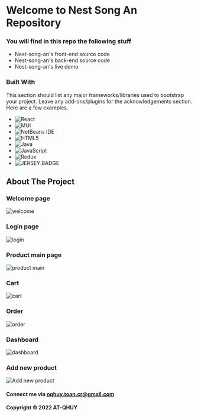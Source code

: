 # Welcome to Nest Song An Repository

### You will find in this repo the following stuff

* Nest-song-an's front-end source code
* Nest-song-an's back-end source code 
* Nest-song-an's live demo 

### Built With

This section should list any major frameworks/libraries used to bootstrap your project. Leave any add-ons/plugins for the acknowledgements section. Here are a few examples.
* ![React][React.js]
* ![MUI][MUI.BADGE]
* ![NetBeans IDE][NETBEAN.BADGE]
* ![HTML5][HTML5.BADGE]
* ![Java][Java.BADGE]
* ![JavaScript][JavaScript.BADGE]
* ![Redux][Redux.BADGE]
* ![JERSEY.BADGE]

## About The Project

### Welcome page

![welcome](https://github.com/AT-QHUY/image/blob/main/Ảnh%20chụp%20màn%20hình%202022-10-27%20182515.png?raw=true)

### Login page

![login](https://github.com/AT-QHUY/image/blob/main/login.png?raw=true)

### Product main page

![product main](https://github.com/AT-QHUY/image/blob/main/product-main.png?raw=true)

### Cart 

![cart](https://github.com/AT-QHUY/image/blob/main/cart.png?raw=true)

### Order

![order](https://github.com/AT-QHUY/image/blob/main/order.png?raw=true)

### Dashboard

![dashboard](https://github.com/AT-QHUY/image/blob/main/dashboard.png?raw=true)

### Add new product

![Add new product](https://github.com/AT-QHUY/image/blob/main/add-product.png?raw=true)

#### Connect me via nqhuy.toan.cr@gmail.com

#### Copyright &#169; 2022 AT-QHUY 

<!-- MARKDOWN LINKS & IMAGES -->
<!-- https://www.markdownguide.org/basic-syntax/#reference-style-links -->
[React.js]: https://img.shields.io/badge/React-20232A?style=for-the-badge&logo=react&logoColor=61DAFB
[MUI.BADGE]: https://img.shields.io/badge/MUI-%230081CB.svg?style=for-the-badge&logo=mui&logoColor=white
[NETBEAN.BADGE]: https://img.shields.io/badge/NetBeansIDE-1B6AC6.svg?style=for-the-badge&logo=apache-netbeans-ide&logoColor=white
[HTML5.BADGE]: https://img.shields.io/badge/html5-%23E34F26.svg?style=for-the-badge&logo=html5&logoColor=white
[Java.BADGE]: https://img.shields.io/badge/java-%23ED8B00.svg?style=for-the-badge&logo=java&logoColor=white
[JavaScript.BADGE]: https://img.shields.io/badge/javascript-%23323330.svg?style=for-the-badge&logo=javascript&logoColor=%23F7DF1E
[Redux.BADGE]: https://img.shields.io/badge/redux-%23593d88.svg?style=for-the-badge&logo=redux&logoColor=white
[JERSEY.BADGE]: https://img.shields.io/badge/%60-JERSEY-blue
